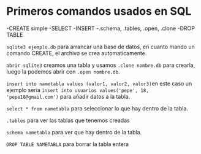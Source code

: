 # Primeros comandos usados en SQL

-CREATE simple
-SELECT 
-INSERT
-.schema, .tables, .open, .clone
-DROP TABLE

`sqlite3 ejemplo.db` para arrancar una base de datos, en cuanto mando un comando CREATE, el archivo se crea automaticamente.

`abrir sqlite3` creamos una tabla y usamos `.clone nombre.db` para crearla, luego la podemos abrir con `.open nombre.db`.

`insert into nametabla values (valor1, valor2, valor3)`en este caso un ejemplo seria `insert into usuarios values('pepe', 18, 'pepe18@gmail.com')` para añadir datos a la tabla.

`select * from nametabla` para seleccionar lo que hay dentro de la tabla.

`.tables` para ver las tablas que tenemos creadas

`schema nametabla` para ver que hay dentro de la tabla.

`DROP TABLE NAMETABLA` para borrar la tabla entera